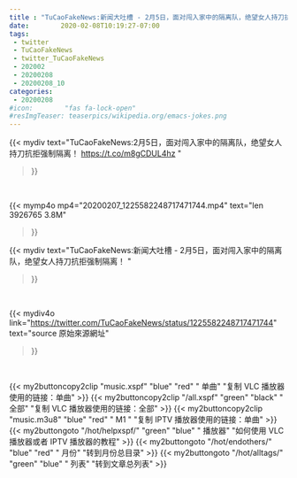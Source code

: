 ```yaml
---
title : "TuCaoFakeNews:新闻大吐槽 - 2月5日，面对闯入家中的隔离队，绝望女人持刀抗拒强制隔离！ "
date:        2020-02-08T10:19:27-07:00
tags:
 - twitter
 - TuCaoFakeNews
 - twitter_TuCaoFakeNews
 - 202002
 - 20200208
 - 20200208_10
categories:
 - 20200208
#icon:        "fas fa-lock-open"
#resImgTeaser: teaserpics/wikipedia.org/emacs-jokes.png
---
```


{{< mydiv text="TuCaoFakeNews:2月5日，面对闯入家中的隔离队，绝望女人持刀抗拒强制隔离！ https://t.co/m8gCDUL4hz "
>}}
<br>


{{< mymp4o mp4="20200207_1225582248717471744.mp4"
text="len 3926765    3.8M"
>}}


{{< mydiv text="TuCaoFakeNews:新闻大吐槽 - 2月5日，面对闯入家中的隔离队，绝望女人持刀抗拒强制隔离！ "
>}}
<br>

{{< mydiv4o link="https://twitter.com/TuCaoFakeNews/status/1225582248717471744"
text="source 原始來源網址"
>}}


<br>





{{< my2buttoncopy2clip "music.xspf"        "blue"   "red"    " 单曲"  "复制 VLC 播放器使用的链接：单曲" >}} {{< my2buttoncopy2clip "/all.xspf"         "green"  "black"  " 全部"  "复制 VLC 播放器使用的链接：全部" >}} {{< my2buttoncopy2clip "music.m3u8"        "blue"   "red"    " M1 "    "复制 IPTV 播放器使用的链接：单曲" >}} {{< my2buttongoto      "/hot/helpxspf/"    "green"  "blue"   " 播放器" "如何使用 VLC 播放器或者 IPTV 播放器的教程" >}} {{< my2buttongoto      "/hot/endothers/"   "blue"   "red"    " 月份"   "转到月份总目录" >}} {{< my2buttongoto      "/hot/alltags/"     "green"  "blue"   " 列表"   "转到文章总列表" >}} 
